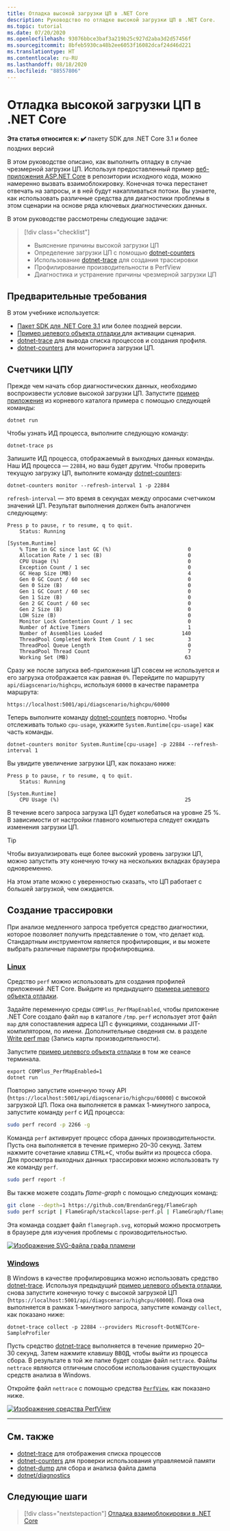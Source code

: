 ```yaml
---
title: Отладка высокой загрузки ЦП в .NET Core
description: Руководство по отладке высокой загрузки ЦП в .NET Core.
ms.topic: tutorial
ms.date: 07/20/2020
ms.openlocfilehash: 93076bbce3baf3a219b25c927d2aba3d2d57456f
ms.sourcegitcommit: 8bfeb5930ca48b2ee6053f16082dcaf24d46d221
ms.translationtype: HT
ms.contentlocale: ru-RU
ms.lasthandoff: 08/18/2020
ms.locfileid: "88557806"
---
```

# <a name="debug-high-cpu-usage-in-net-core"></a>Отладка высокой загрузки ЦП в .NET Core

**Эта статья относится к: ✔️** пакету SDK для .NET Core 3.1 и более поздних версий

В этом руководстве описано, как выполнить отладку в случае чрезмерной загрузки ЦП. Используя предоставленный пример [веб-приложения ASP.NET Core](https://docs.microsoft.com/samples/dotnet/samples/diagnostic-scenarios) в репозитории исходного кода, можно намеренно вызвать взаимоблокировку. Конечная точка перестанет отвечать на запросы, и в ней будут накапливаться потоки. Вы узнаете, как использовать различные средства для диагностики проблемы в этом сценарии на основе ряда ключевых диагностических данных.

В этом руководстве рассмотрены следующие задачи:

> [!div class="checklist"]
>
> - Выяснение причины высокой загрузки ЦП
> - Определение загрузки ЦП с помощью [dotnet-counters](dotnet-counters.md)
> - Использование [dotnet-trace](dotnet-trace.md) для создания трассировки
> - Профилирование производительности в PerfView
> - Диагностика и устранение причины чрезмерной загрузки ЦП

## <a name="prerequisites"></a>Предварительные требования

В этом учебнике используется:

- [Пакет SDK для .NET Core 3.1](https://dotnet.microsoft.com/download/dotnet-core) или более поздней версии.
- [Пример целевого объекта отладки ](https://docs.microsoft.com/samples/dotnet/samples/diagnostic-scenarios) для активации сценария.
- [dotnet-trace](dotnet-trace.md) для вывода списка процессов и создания профиля.
- [dotnet-counters](dotnet-counters.md) для мониторинга загрузки ЦП.

## <a name="cpu-counters"></a>Счетчики ЦПУ

Прежде чем начать сбор диагностических данных, необходимо воспроизвести условие высокой загрузки ЦП. Запустите [пример приложения](https://docs.microsoft.com/samples/dotnet/samples/diagnostic-scenarios) из корневого каталога примера с помощью следующей команды:

```dotnetcli
dotnet run
```

Чтобы узнать ИД процесса, выполните следующую команду:

```dotnetcli
dotnet-trace ps
```

Запишите ИД процесса, отображаемый в выходных данных команды. Наш ИД процесса — `22884`, но ваш будет другим. Чтобы проверить текущую загрузку ЦП, выполните команду [dotnet-counters](dotnet-counters.md):

```dotnetcli
dotnet-counters monitor --refresh-interval 1 -p 22884
```

`refresh-interval` — это время в секундах между опросами счетчиком значений ЦП. Результат выполнения должен быть аналогичен следующему:

```console
Press p to pause, r to resume, q to quit.
    Status: Running

[System.Runtime]
    % Time in GC since last GC (%)                         0
    Allocation Rate / 1 sec (B)                            0
    CPU Usage (%)                                          0
    Exception Count / 1 sec                                0
    GC Heap Size (MB)                                      4
    Gen 0 GC Count / 60 sec                                0
    Gen 0 Size (B)                                         0
    Gen 1 GC Count / 60 sec                                0
    Gen 1 Size (B)                                         0
    Gen 2 GC Count / 60 sec                                0
    Gen 2 Size (B)                                         0
    LOH Size (B)                                           0
    Monitor Lock Contention Count / 1 sec                  0
    Number of Active Timers                                1
    Number of Assemblies Loaded                          140
    ThreadPool Completed Work Item Count / 1 sec           3
    ThreadPool Queue Length                                0
    ThreadPool Thread Count                                7
    Working Set (MB)                                      63
```

Сразу же после запуска веб-приложения ЦП совсем не используется и его загрузка отображается как равная `0%`. Перейдите по маршруту `api/diagscenario/highcpu`, используя `60000` в качестве параметра маршрута:

`https://localhost:5001/api/diagscenario/highcpu/60000`

Теперь выполните команду [dotnet-counters](dotnet-counters.md) повторно. Чтобы отслеживать только `cpu-usage`, укажите `System.Runtime[cpu-usage]` как часть команды.

```dotnetcli
dotnet-counters monitor System.Runtime[cpu-usage] -p 22884 --refresh-interval 1
```

Вы увидите увеличение загрузки ЦП, как показано ниже:

```console
Press p to pause, r to resume, q to quit.
    Status: Running

[System.Runtime]
    CPU Usage (%)                                         25
```

В течение всего запроса загрузка ЦП будет колебаться на уровне 25 %. В зависимости от настройки главного компьютера следует ожидать изменения загрузки ЦП.

> [!TIP]
> Чтобы визуализировать еще более высокий уровень загрузки ЦП, можно запустить эту конечную точку на нескольких вкладках браузера одновременно.

На этом этапе можно с уверенностью сказать, что ЦП работает с большей загрузкой, чем ожидается.

## <a name="trace-generation"></a>Создание трассировки

При анализе медленного запроса требуется средство диагностики, которое позволяет получить представление о том, что делает код. Стандартным инструментом является профилировщик, и вы можете выбрать различные параметры профилировщика.

### <a name="linux"></a>[Linux](#tab/linux)

Средство `perf` можно использовать для создания профилей приложений .NET Core. Выйдите из предыдущего [примера целевого объекта отладки](https://docs.microsoft.com/samples/dotnet/samples/diagnostic-scenarios).

Задайте переменную среды `COMPlus_PerfMapEnabled`, чтобы приложение .NET Core создало файл `map` в каталоге `/tmp`. `perf` использует этот файл `map` для сопоставления адреса ЦП с функциями, созданными JIT-компилятором, по имени. Дополнительные сведения см. в разделе [Write perf map](../run-time-config/debugging-profiling.md#write-perf-map) (Запись карты производительности).

Запустите [пример целевого объекта отладки](https://docs.microsoft.com/samples/dotnet/samples/diagnostic-scenarios) в том же сеансе терминала.

```dotnetcli
export COMPlus_PerfMapEnabled=1
dotnet run
```

Повторно запустите конечную точку API (`https://localhost:5001/api/diagscenario/highcpu/60000`) с высокой загрузкой ЦП. Пока она выполняется в рамках 1-минутного запроса, запустите команду `perf` с ИД процесса:

```bash
sudo perf record -p 2266 -g
```

Команда `perf` активирует процесс сбора данных производительности. Пусть она выполняется в течение примерно 20–30 секунд. Затем нажмите сочетание клавиш <kbd>CTRL+C</kbd>, чтобы выйти из процесса сбора. Для просмотра выходных данных трассировки можно использовать ту же команду `perf`.

```bash
sudo perf report -f
```

Вы также можете создать _flame-graph_ с помощью следующих команд:

```bash
git clone --depth=1 https://github.com/BrendanGregg/FlameGraph
sudo perf script | FlameGraph/stackcollapse-perf.pl | FlameGraph/flamegraph.pl > flamegraph.svg
```

Эта команда создает файл `flamegraph.svg`, который можно просмотреть в браузере для изучения проблемы с производительностью.

[![Изображение SVG-файла графа пламени](media/flamegraph.jpg)](media/flamegraph.jpg#lightbox)

### <a name="windows"></a>[Windows](#tab/windows)

В Windows в качестве профилировщика можно использовать средство [dotnet-trace](dotnet-trace.md). Используя предыдущий [пример целевого объекта отладки](https://docs.microsoft.com/samples/dotnet/samples/diagnostic-scenarios), снова запустите конечную точку с высокой загрузкой ЦП (`https://localhost:5001/api/diagscenario/highcpu/60000`). Пока она выполняется в рамках 1-минутного запроса, запустите команду `collect`, как показано ниже:

```dotnetcli
dotnet-trace collect -p 22884 --providers Microsoft-DotNETCore-SampleProfiler
```

Пусть средство [dotnet-trace](dotnet-trace.md) выполняется в течение примерно 20–30 секунд. Затем нажмите клавишу <kbd>ВВОД</kbd>, чтобы выйти из процесса сбора. В результате в той же папке будет создан файл `nettrace`. Файлы `nettrace` являются отличным способом использования существующих средств анализа в Windows.

Откройте файл `nettrace` с помощью средства [`PerfView`](https://github.com/microsoft/perfview/blob/master/documentation/Downloading.md), как показано ниже.

[![Изображение средства PerfView](media/perfview.jpg)](media/perfview.jpg#lightbox)

---

## <a name="see-also"></a>См. также

- [dotnet-trace](dotnet-trace.md) для отображения списка процессов
- [dotnet-counters](dotnet-counters.md) для проверки использования управляемой памяти
- [dotnet-dump](dotnet-dump.md) для сбора и анализа файла дампа
- [dotnet/diagnostics](https://github.com/dotnet/diagnostics/tree/master/documentation/tutorial)

## <a name="next-steps"></a>Следующие шаги

> [!div class="nextstepaction"]
> [Отладка взаимоблокировки в .NET Core](debug-deadlock.md)
